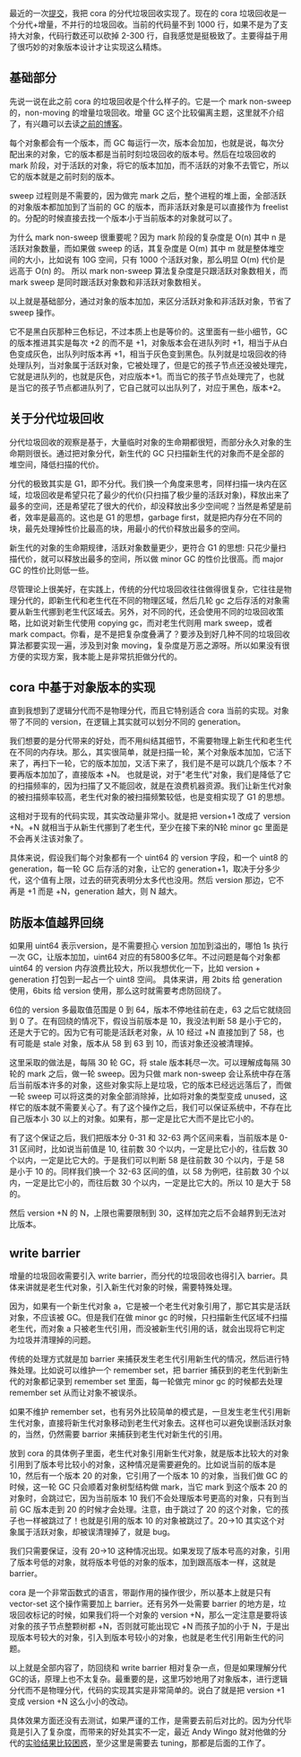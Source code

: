 最近的一次[提交](https://github.com/tiancaiamao/cora/pull/87)，我把 cora 的分代垃圾回收实现了。现在的 cora 垃圾回收是一个分代+增量，不并行的垃圾回收。当前的代码量不到 1000 行，如果不是为了支持大对象，代码行数还可以砍掉 2-300 行，自我感觉是挺极致了。主要得益于用了很巧妙的对象版本设计才让实现这么精炼。

## 基础部分

先说一说在此之前 cora 的垃圾回收是个什么样子的。它是一个 mark non-sweep 的，non-moving 的增量垃圾回收。增量 GC 这个比较偏离主题，这里就不介绍了，有兴趣可以去读[之前的博客](cora-gc.md)。

每个对象都会有一个版本，而 GC 每运行一次，版本会加加，也就是说，每次分配出来的对象，它的版本都是当前时刻垃圾回收的版本号。然后在垃圾回收的 mark 阶段，对于活跃的对象，将它的版本加加，而不活跃的对象不去管它，所以它的版本就是之前时刻的版本。

sweep 过程则是不需要的，因为做完 mark 之后，整个进程的堆上面，全部活跃的对象版本都加加到了当前的 GC 的版本，而非活跃对象是可以直接作为 freelist 的。分配的时候直接去找一个版本小于当前版本的对象就可以了。

为什么 mark non-sweep 很重要呢？因为 mark 阶段的复杂度是 O(n) 其中 n 是活跃对象数量，而如果做 sweep 的话，其复杂度是 O(m) 其中 m 就是整体堆空间的大小，比如说有 10G 空间，只有 1000 个活跃对象，那么明显 O(m) 代价是远高于 O(n) 的。
所以 mark non-sweep 算法复杂度是只跟活跃对象数相关，而 mark sweep 是同时跟活跃对象数和非活跃对象数相关。

以上就是基础部分，通过对象的版本加加，来区分活跃对象和非活跃对象，节省了 sweep 操作。

它不是黑白灰那种三色标记，不过本质上也是等价的。这里面有一些小细节，GC 的版本推进其实是每次 +2 的而不是 +1，对象版本会在进队列时 +1，相当于从白色变成灰色，出队列时版本再 +1，相当于灰色变到黑色。队列就是垃圾回收的待处理队列，当对象属于活跃对象，它被处理了，但是它的孩子节点还没被处理完，它就是进队列的，也就是灰色，对应版本+1。而当它的孩子节点处理完了，也就是当它的孩子节点都进队列了，它自己就可以出队列了，对应于黑色，版本+2。

## 关于分代垃圾回收

分代垃圾回收的观察是基于，大量临时对象的生命期都很短，而部分永久对象的生命期则很长。通过把对象分代，新生代的 GC 只扫描新生代的对象而不是全部的堆空间，降低扫描的代价。

分代的极致其实是 G1，即不分代。我们换一个角度来思考，同样扫描一块内在区域，垃圾回收是希望只花了最少的代价(只扫描了极少量的活跃对象)，释放出来了最多的空间，还是希望花了很大的代价，却没释放出多少空间呢？当然是希望是前者，效率是最高的。这也是 G1 的思想，garbage first，就是把内存分在不同的块，最先处理掉性价比最高的块，用最小的代价释放出最多的空间。

新生代的对象的生命期规律，活跃对象数量更少，更符合 G1 的思想: 只花少量扫描代价，就可以释放出最多的空间，所以做 minor GC 的性价比很高。而 major GC 的性价比则低一些。

尽管理论上很美好，在实践上，传统的分代垃圾回收往往做得很复杂，它往往是物理分代的，即新生代和老生代在不同的物理区域，然后几轮 gc 之后存活的对象需要从新生代挪到老生代区域去。另外，对不同的代，还会使用不同的垃圾回收策略，比如说对新生代使用 copying gc，而对老生代则用 mark sweep，或者 mark compact。你看，是不是把复杂度叠满了？要涉及到好几种不同的垃圾回收算法都要实现一遍，涉及到对象 moving，复杂度是万恶之源呀。所以如果没有很方便的实现方案，我本能上是非常抗拒做分代的。

## cora 中基于对象版本的实现

直到我想到了逻辑分代而不是物理分代，而且它特别适合 cora 当前的实现。对象带了不同的 version，在逻辑上其实就可以划分不同的 generation。

我们想要的是分代带来的好处，而不用纠结其细节，不需要物理上新生代和老生代在不同的内存块。那么，其实很简单，就是扫描一轮，某个对象版本加加，它活下来了，再扫下一轮，它的版本加加，又活下来了，我们是不是可以跳几个版本？不要再版本加加了，直接版本 +N。
也就是说，对于"老生代"对象，我们是降低了它的扫描频率的，因为扫描了又不能回收，就是在浪费机器资源。我们让新生代对象的被扫描频率较高，老生代对象的被扫描频繁较低，也是变相实现了 G1 的思想。

这相对于现有的代码实现，其实改动量非常小。就是把 version+1 改成了 version +N。+N 就相当于从新生代挪到了老生代，至少在接下来的N轮 minor gc 里面是不会再关注该对象了。

具体来说，假设我们每个对象都有一个 uint64 的 version 字段，和一个 uint8 的 generation，每一轮 GC 后存活的对象，让它的 generation+1，取决于分多少代，这个值有上限，过去的研究表明分太多代也没用。然后 version 那边，它不再是 +1 而是 +N，generation 越大，则 N 越大。

## 防版本值越界回绕

如果用 uint64 表示version，是不需要担心 version 加加到溢出的，哪怕 1s 执行一次 GC，让版本加加，uint64 对应的有5800多亿年。不过问题是每个对象都 uint64 的 version 内存浪费比较大，所以我想优化一下，比如 version + generation 打包到一起占一个 uint8 空间。
具体来讲，用 2bits 给 generation 使用，6bits 给 version 使用，那么这时就需要考虑防回绕了。

6位的 version 多最取值范围是 0 到 64，版本不停地往前在走，63 之后它就绕回到 0 了。在有回绕的情况下，假设当前版本是 10，我没法判断 58 是小于它的，还是大于它的。因为它有可能是活跃老对象，从 10 经过 +N 直接加到了 58，也有可能是 stale 对象，版本从 58 到 63 到 10，而该对象还没被清理掉。

这里采取的做法是，每隔 30 轮 GC，将 stale 版本耗尽一次。可以理解成每隔 30 轮的 mark 之后，做一轮 sweep。因为只做 mark non-sweep 会让系统中存在落后当前版本许多的对象，这些对象实际上是垃圾，它的版本已经远远落后了，而做一轮 sweep 可以将这类的对象全部消除掉，比如将对象的类型变成 unused，这样它的版本就不需要关心了。有了这个操作之后，我们可以保证系统中，不存在比自己版本小 30 以上的对象。如果有，那一定是比它大而不是比它小的。

有了这个保证之后，我们把版本分 0-31 和 32-63 两个区间来看，当前版本是 0-31 区间时，比如说当前值是 10, 往前数 30 个以内，一定是比它小的，往后数 30 个以内，一定是比它大的。于是我们可以判断 58 是往前数 30 个以内，于是 58 是小于 10 的。同样我们换一个 32-63 区间的值，以 58 为例吧，往前数 30 个以内，一定是比它小的，而往后数 30 个以内，一定是比它大的。所以 10 是大于 58 的。

然后 version +N 的 N，上限也需要限制到 30，这样加完之后不会越界到无法对比版本。

## write barrier

增量的垃圾回收需要引入 write barrier，而分代的垃圾回收也得引入 barrier。具体来讲就是老生代对象，引入新生代对象的时候，需要特殊处理。

因为，如果有一个新生代对象 a，它是被一个老生代对象引用了，那它其实是活跃对象，不应该被 GC。但是我们在做 minor gc 的时候，只扫描新生代区域不扫描老生代，而对象 a 只被老生代引用，而没被新生代引用的话，就会出现将它判定为垃圾并清理掉的问题。

传统的处理方式就是加 barrier 来捕获发生老生代引用新生代的情况，然后进行特殊处理。比如说可以维护一个 remember set，把 barrier 捕获到的老生代到新生代的对象都记录到 remember set 里面，每一轮做完 minor gc 的时候都去处理 remember set 从而让对象不被误杀。

如果不维护 remember set，也有另外比较简单的模式是，一旦发生老生代引用新生代对象，直接将新生代对象移动到老生代对象去。这样也可以避免误删活跃对象的，当然，仍然需要 barrior 来捕获到老生代对新生代的引用。

放到 cora 的具体例子里面，老生代对象引用新生代对象，就是版本比较大的对象引用到了版本号比较小的对象，这种情况是需要避免的。比如说当前的版本是 10，然后有一个版本 20 的对象，它引用了一个版本 10 的对象，当我们做 GC 的时候，这一轮 GC 只会顺着对象树型结构做 mark，当它 mark 到这个版本 20 的对象时，会跳过它，因为当前版本 10 我们不会处理版本号更高的对象，只有到当前 GC 版本走到 20 的时候才会处理。注意，由于跳过了 20 的这个对象，它的孩子也一样被跳过了！也就是引用的版本 10 的对象被跳过了。20->10 其实这个对象属于活跃对象，却被误清理掉了，就是 bug。

我们只需要保证，没有 20->10 这种情况出现。如果发现了版本号高的对象，引用了版本号低的对象，就将版本号低的对象的版本，加到跟高版本一样，这就是 barrier。

cora 是一个非常函数式的语言，带副作用的操作很少，所以基本上就是只有 vector-set 这个操作需要加上 barrier。还有另外一处需要 barrier 的地方是，垃圾回收标记的时候，如果我们将一个对象的 version +N，那么一定注意是要将该对象的孩子节点整颗树都 +N，否则就可能出现它 +N 而孩子加的小于 N，于是出现版本号较大的对象，引入到版本号较小的对象，也就是老生代引用新生代的问题。

以上就是全部内容了，防回绕和 write barrier 相对复杂一点，但是如果理解分代GC的话，原理上也不太复杂。最重要的是，这里巧妙地用了对象版本，进行逻辑分代而不是物理分代，代码的实现其实是非常简单的。说白了就是把 version +1 变成 version +N 这么小小的改动。

具体效果方面还没有去测试，如果严谨的工作，是需要去前后对比的。因为分代毕竟是引入了复杂度，而带来的好处其实不一定，最近 Andy Wingo 就对他做的分代的[实验结果比较困惑](https://wingolog.org/archives/2025/02/09/baffled-by-generational-garbage-collection)，至少这里是需要去 tuning，那都是后面的工作了。
